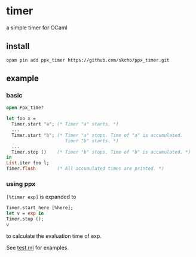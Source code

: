 # timer

a simple timer for OCaml

## install

```
opam pin add ppx_timer https://github.com/skcho/ppx_timer.git
```

## example

### basic

```ocaml
open Ppx_timer

let foo x =
  Timer.start "a"; (* Timer "a" starts. *)
  ...
  Timer.start "b"; (* Timer "a" stops. Time of "a" is accumulated.
                      Timer "b" starts. *)
  ...
  Timer.stop ()    (* Timer "b" stops. Time of "b" is accumulated. *)
in
List.iter foo l;
Timer.flush        (* All accumulated times are printed. *)
```

### using ppx

`[%timer exp]` is expanded to

```ocaml
Timer.start_here [%here];
let v = exp in
Timer.stop ();
v
```
to calculate the evaluation time of exp.

See [test.ml](test/test.ml) for examples.
